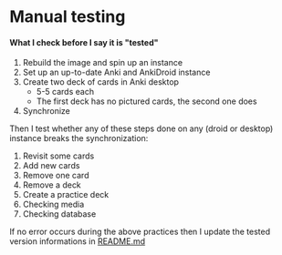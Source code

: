 # Manual testing

#### What I check before I say it is "tested"

1. Rebuild the image and spin up an instance
2. Set up an up-to-date Anki and AnkiDroid instance
3. Create two deck of cards in Anki desktop
   * 5-5 cards each
   * The first deck has no pictured cards, the second one does
4. Synchronize



Then I test whether any of these steps done on any (droid or desktop) instance breaks the synchronization:

1. Revisit some cards
2. Add new cards
3. Remove one card
4. Remove a deck
5. Create a practice deck
6. Checking media
7. Checking database



If no error occurs during the above practices then I update the tested version informations in [README.md](README.md)

